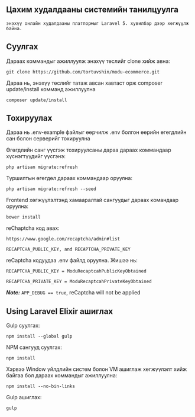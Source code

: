 ## Цахим худалдааны системийн танилцуулга

	энэхүү онлайн худалдааны платпормыг Laravel 5. хувилбар дээр хөгжүүлж байна.

<a name="installation"></a>
## Суулгах

Дараах коммандыг ажиллуулж энэхүү төслийг clone хийж авна:

```
git clone https://github.com/tortuvshin/modu-ecommerce.git
```

Дараа нь, энэхүү төслийг татаж авсан хавтаст орж composer update/install комманд ажиллуулна

```
composer update/install
```

## Тохируулах

Дараа нь .env-example файлыг өөрчилж .env болгон өөрийн өгөгдлийн сан болон серверийг тохируулна

Өгөгдлийн санг үүсгэж тохируулсаны дараа дараах коммандаар хүснэгтүүдийг үүсгэнэ:

```
php artisan migrate:refresh
```

Туршилтын өгөгдөл дараах коммандаар оруулна:

```
php artisan migrate:refresh --seed
```
	
Frontend хөгжүүлэлтэнд хамааралтай сангуудыг дараах командаар оруулна:

```
bower install
```

reChaptcha код авах: 

```
https://www.google.com/recaptcha/admin#list
```

```
RECAPTCHA_PUBLIC_KEY, and RECAPTCHA_PRIVATE_KEY
```

reCaptcha кодуудаа .env файлд оруулна. Жишээ нь: 

```
RECAPTCHA_PUBLIC_KEY = ModuRecaptcahPublicKeyObtained

RECAPTCHA_PRIVATE_KEY = ModuRecaptcahPrivateKeyObtained
```

***Note:*** ```APP_DEBUG == true```, reCaptcha will not be applied

## Using Laravel Elixir ашиглах
 
 Gulp суулгах:

```
npm install --global gulp
```
NPM сангууд суулгах:

```
npm install 
```

Хэрвээ Window үйлдлийн систем  болон VM ашиглаж хөгжүүлэлт хийж байгаа бол дараах коммандыг ажиллуулна: 
```
npm install --no-bin-links
```
Gulp ашиглах:

```
gulp
```
